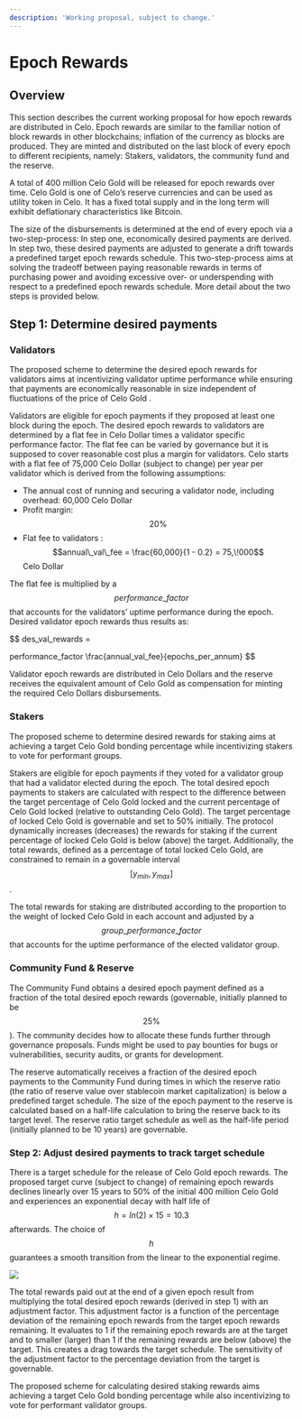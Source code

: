 ```yaml
---
description: 'Working proposal, subject to change.'
---
```


# Epoch Rewards

## **Overview**

This section describes the current working proposal for how epoch rewards are distributed in Celo. Epoch rewards are similar to the familiar notion of block rewards in other blockchains; inflation of the currency as blocks are produced. They are minted and distributed on the last block of every epoch to different recipients, namely: Stakers, validators, the community fund and the reserve.

A total of 400 million Celo Gold will be released for epoch rewards over time. Celo Gold is one of Celo’s reserve currencies and can be used as utility token in Celo. It has a fixed total supply and in the long term will exhibit deflationary characteristics like Bitcoin.

The size of the disbursements is determined at the end of every epoch via a two-step-process: In step one, economically desired payments are derived. In step two, these desired payments are adjusted to generate a drift towards a predefined target epoch rewards schedule. This two-step-process aims at solving the tradeoff between paying reasonable rewards in terms of purchasing power and avoiding excessive over- or underspending with respect to a predefined epoch rewards schedule. More detail about the two steps is provided below.

## **Step 1: Determine desired payments**

### **Validators**

The proposed scheme to determine the desired epoch rewards for validators aims at incentivizing validator uptime performance while ensuring that payments are economically reasonable in size independent of fluctuations of the price of Celo Gold .

Validators are eligible for epoch payments if they proposed at least one block during the epoch. The desired epoch rewards to validators are determined by a flat fee in Celo Dollar times a validator specific performance factor. The flat fee can be varied by governance but it is supposed to cover reasonable cost plus a margin for validators. Celo starts with a flat fee of 75,000 Celo Dollar \(subject to change\) per year per validator which is derived from the following assumptions:

- The annual cost of running and securing a validator node, including overhead: 60,000 Celo Dollar
- Profit margin: $$20\%$$
- Flat fee to validators : $$annual\_val\_fee = \frac{60,000}{1 - 0.2} = 75,\!000$$ Celo Dollar

The flat fee is multiplied by a $$performance\_factor$$ that accounts for the validators’ uptime performance during the epoch. Desired validator epoch rewards thus results as:

$$
des\_val\_rewards =

performance\_factor \frac{annual\_val\_fee}{epochs\_per\_annum}
$$

Validator epoch rewards are distributed in Celo Dollars and the reserve receives the equivalent amount of Celo Gold as compensation for minting the required Celo Dollars disbursements.

### **Stakers**

The proposed scheme to determine desired rewards for staking aims at achieving a target Celo Gold bonding percentage while incentivizing stakers to vote for performant groups.

Stakers are eligible for epoch payments if they voted for a validator group that had a validator elected during the epoch. The total desired epoch payments to stakers are calculated with respect to the difference between the target percentage of Celo Gold locked and the current percentage of Celo Gold locked \(relative to outstanding Celo Gold\). The target percentage of locked Celo Gold is governable and set to 50% initially. The protocol dynamically increases \(decreases\) the rewards for staking if the current percentage of locked Celo Gold is below \(above\) the target. Additionally, the total rewards, defined as a percentage of total locked Celo Gold, are constrained to remain in a governable interval $$[y_{min}, y_{max}]$$.

The total rewards for staking are distributed according to the proportion to the weight of locked Celo Gold in each account and adjusted by a $$group\_performance\_factor$$ that accounts for the uptime performance of the elected validator group.

### Community Fund & Reserve

The Community Fund obtains a desired epoch payment defined as a fraction of the total desired epoch rewards \(governable, initially planned to be $$25\%$$\). The community decides how to allocate these funds further through governance proposals. Funds might be used to pay bounties for bugs or vulnerabilities, security audits, or grants for development.

The reserve automatically receives a fraction of the desired epoch payments to the Community Fund during times in which the reserve ratio \(the ratio of reserve value over stablecoin market capitalization\) is below a predefined target schedule. The size of the epoch payment to the reserve is calculated based on a half-life calculation to bring the reserve back to its target level. The reserve ratio target schedule as well as the half-life period \(initially planned to be 10 years\) are governable.

### **Step 2: Adjust desired payments to track target schedule**

There is a target schedule for the release of Celo Gold epoch rewards. The proposed target curve \(subject to change\) of remaining epoch rewards declines linearly over 15 years to 50% of the initial 400 million Celo Gold and experiences an exponential decay with half life of $$h = ln(2)\times15 =10.3$$ afterwards. The choice of $$h$$ guarantees a smooth transition from the linear to the exponential regime.

![](https://storage.googleapis.com/celo-website/docs/epoch-rewards-schedule.png)

The total rewards paid out at the end of a given epoch result from multiplying the total desired epoch rewards \(derived in step 1\) with an adjustment factor. This adjustment factor is a function of the percentage deviation of the remaining epoch rewards from the target epoch rewards remaining. It evaluates to 1 if the remaining epoch rewards are at the target and to smaller \(larger\) than 1 if the remaining rewards are below \(above\) the target. This creates a drag towards the target schedule. The sensitivity of the adjustment factor to the percentage deviation from the target is governable.

The proposed scheme for calculating desired staking rewards aims achieving a target Celo Gold bonding percentage while also incentivizing to vote for performant validator groups.

